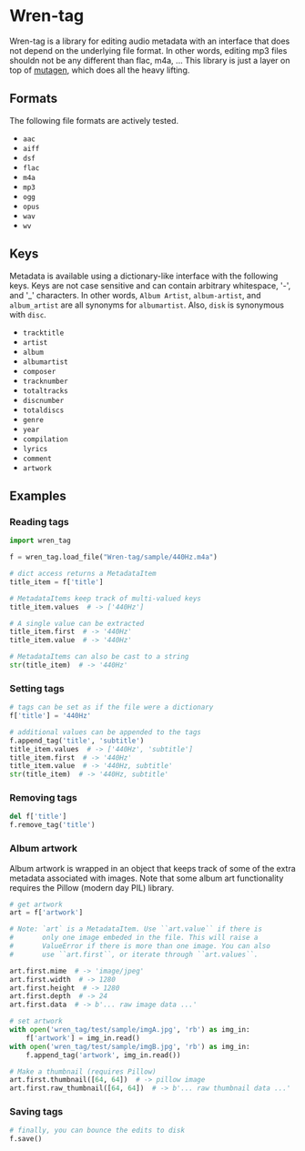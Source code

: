 # Wren-tag

Wren-tag is a library for editing audio metadata with an interface
that does not depend on the underlying file format. In other words, editing
mp3 files shouldn not be any different than flac, m4a, ... This library is
just a layer on top of [mutagen](https://mutagen.readthedocs.io/en/latest/),
which does all the heavy lifting.

## Formats

The following file formats are actively tested.

- ``aac``
- ``aiff``
- ``dsf``
- ``flac``
- ``m4a``
- ``mp3``
- ``ogg``
- ``opus``
- ``wav``
- ``wv``

## Keys

Metadata is available using a dictionary-like interface with the following keys.
Keys are not case sensitive and can contain arbitrary whitespace, '-', and '_'
characters. In other words, ``Album Artist``, ``album-artist``, and
``album_artist`` are all synonyms for ``albumartist``. Also, ``disk`` is synonymous with ``disc``.

- ``tracktitle``
- ``artist``
- ``album``
- ``albumartist``
- ``composer``
- ``tracknumber``
- ``totaltracks``
- ``discnumber``
- ``totaldiscs``
- ``genre``
- ``year``
- ``compilation``
- ``lyrics``
- ``comment``
- ``artwork``

## Examples

### Reading tags

``` python
import wren_tag

f = wren_tag.load_file("Wren-tag/sample/440Hz.m4a")

# dict access returns a MetadataItem
title_item = f['title']

# MetadataItems keep track of multi-valued keys
title_item.values  # -> ['440Hz']

# A single value can be extracted
title_item.first  # -> '440Hz'
title_item.value  # -> '440Hz'

# MetadataItems can also be cast to a string
str(title_item)  # -> '440Hz'
```

### Setting tags

``` python
# tags can be set as if the file were a dictionary
f['title'] = '440Hz'

# additional values can be appended to the tags
f.append_tag('title', 'subtitle')
title_item.values  # -> ['440Hz', 'subtitle']
title_item.first  # -> '440Hz'
title_item.value  # -> '440Hz, subtitle'
str(title_item)  # -> '440Hz, subtitle'
```

### Removing tags

``` python
del f['title']
f.remove_tag('title')
```

### Album artwork

Album artwork is wrapped in an object that keeps track of some of the
extra metadata associated with images. Note that some album art functionality
requires the Pillow (modern day PIL) library.

``` python
# get artwork
art = f['artwork']

# Note: `art` is a MetadataItem. Use ``art.value`` if there is
#       only one image embeded in the file. This will raise a
#       ValueError if there is more than one image. You can also
#       use ``art.first``, or iterate through ``art.values``.

art.first.mime  # -> 'image/jpeg'
art.first.width  # -> 1280
art.first.height  # -> 1280
art.first.depth  # -> 24
art.first.data  # -> b'... raw image data ...'

# set artwork
with open('wren_tag/test/sample/imgA.jpg', 'rb') as img_in:
    f['artwork'] = img_in.read()
with open('wren_tag/test/sample/imgB.jpg', 'rb') as img_in:
    f.append_tag('artwork', img_in.read())

# Make a thumbnail (requires Pillow)
art.first.thumbnail([64, 64])  # -> pillow image
art.first.raw_thumbnail([64, 64])  # -> b'... raw thumbnail data ...'
```

### Saving tags

``` python
# finally, you can bounce the edits to disk
f.save()
```
